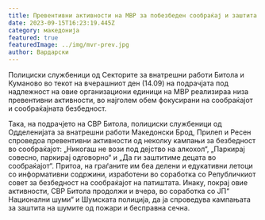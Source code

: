 ```yaml
---
title: Превентивни активности на МВР за побезбеден сообраќај и заштита од пожари
date: 2023-09-15T16:23:19.445Z
category: македонија
featured: true
featuredImage: ../img/mvr-prev.jpg
author: Вардарски
---
```

<!--StartFragment-->

Полициски службеници од Секторите за внатрешни работи Битола и Куманово во текот на вчерашниот ден (14.09) на подрачјата под надлежност на овие организациони единици на МВР реализираа низа превентивни активности, во најголем обем фокусирани на сообраќајот и сообраќајната безбедност.

Така, на подрачјето на СВР Битола, полициски службеници од Одделенијата за внатрешни работи Македонски Брод, Прилеп и Ресен спроведоа превентивни активности од неколку кампањи за безбедност во сообраќајот: „Никогаш не вози под дејство на алкохол“, „Паркирај совесно, паркирај одговорно“ и „Да ги заштитиме децата во сообраќајот“. Притоа, на граѓаните им беа делени и едукативни летоци со информативни содржини, изработени во соработка со Републичкиот совет за безбедност на сообраќајот на патиштата. Инаку, покрај овие активности, СВР Битола продолжи и вчера, во соработка со ЈП“ Национални шуми“ и Шумската полиција, да ја спроведува кампањата за заштита на шумите од пожари и бесправна сечна.

<!--EndFragment-->